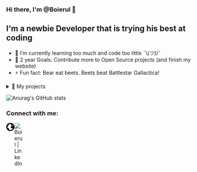 ### Hi there, I'm @Boierul 👋

## I'm a newbie Developer that is trying his best at coding

- 🌱 I’m currently learning too much and code too little  ¯\\_(ツ)_/¯
- 🥅 2 year Goals: Contribute more to Open Source projects (and finish my website) 
- ⚡ Fun fact: Bear eat beets. Beets beat Battlestar Gallactica!

<details>
<summary>🔭 My projects</summary>
  <!--START_SECTION:activity-->
    <!--  Insert links to my projects    -->
  <!--END_SECTION:activity-->
</details>

<!-- 
### Languages and Tools:

[<img align="left" alt="HTML5" width="26px" src="https://raw.githubusercontent.com/github/explore/80688e429a7d4ef2fca1e82350fe8e3517d3494d/topics/html/html.png" />]
[<img align="left" alt="CSS3" width="26px" src="https://raw.githubusercontent.com/github/explore/80688e429a7d4ef2fca1e82350fe8e3517d3494d/topics/css/css.png" />]
[<img align="left" alt="JavaScript" width="26px" src="https://raw.githubusercontent.com/github/explore/80688e429a7d4ef2fca1e82350fe8e3517d3494d/topics/javascript/javascript.png" />]
[<img align="left" alt="Java" width="26px" src="https://raw.githubusercontent.com/github/explore/80688e429a7d4ef2fca1e82350fe8e3517d3494d/topics/sql/sql.png" />]
[<img align="left" alt="Git" width="26px" src="https://raw.githubusercontent.com/github/explore/80688e429a7d4ef2fca1e82350fe8e3517d3494d/topics/git/git.png" />]
[<img align="left" alt="Terminal" width="26px" src="https://raw.githubusercontent.com/github/explore/80688e429a7d4ef2fca1e82350fe8e3517d3494d/topics/terminal/terminal.png" />]
<br />
<br /> -->


![Anurag's GitHub stats](https://github-readme-stats.vercel.app/api?username=Boierul&show_icons=true&theme=radical)

### Connect with me:

[<img align="left" alt="INPROGRESS..." width="22px" src="https://raw.githubusercontent.com/iconic/open-iconic/master/svg/globe.svg" />][website]
[<img align="left" alt="Boierul | LinkedIn" width="22px" src="https://cdn.jsdelivr.net/npm/simple-icons@v3/icons/linkedin.svg" />][linkedin]
<br />



[website]: #TBD
[linkedin]: https://www.linkedin.com/in/dan-pintea-1a1487220/

